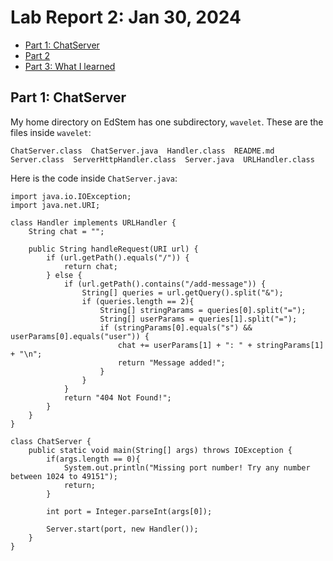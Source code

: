 # Lab Report 2: Jan 30, 2024

* [Part 1: ChatServer](#part-1)
* [Part 2](#ls)
* [Part 3: What I learned](#cat)

## Part 1: ChatServer <a name="part-1"></a>
My home directory on EdStem has one subdirectory, `wavelet`. These are the files inside `wavelet`:
```
ChatServer.class  ChatServer.java  Handler.class  README.md  Server.class  ServerHttpHandler.class  Server.java  URLHandler.class
```

Here is the code inside `ChatServer.java`:
```
import java.io.IOException;
import java.net.URI;

class Handler implements URLHandler {
    String chat = "";

    public String handleRequest(URI url) {
        if (url.getPath().equals("/")) {
            return chat;
        } else {
            if (url.getPath().contains("/add-message")) {
                String[] queries = url.getQuery().split("&");
                if (queries.length == 2){
                    String[] stringParams = queries[0].split("=");
                    String[] userParams = queries[1].split("=");
                    if (stringParams[0].equals("s") && userParams[0].equals("user")) {
                        chat += userParams[1] + ": " + stringParams[1] + "\n";
                        return "Message added!";
                    }
                }
            }
            return "404 Not Found!";
        }
    }
}

class ChatServer {
    public static void main(String[] args) throws IOException {
        if(args.length == 0){
            System.out.println("Missing port number! Try any number between 1024 to 49151");
            return;
        }

        int port = Integer.parseInt(args[0]);

        Server.start(port, new Handler());
    }
}
```


